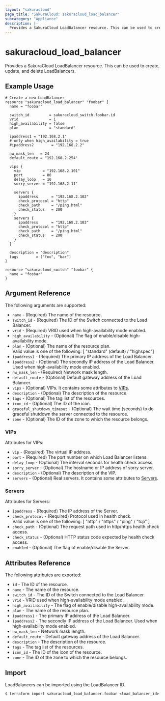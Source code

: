 ```yaml
---
layout: "sakuracloud"
page_title: "SakuraCloud: sakuracloud_load_balancer"
subcategory: "Appliance"
description: |-
  Provides a SakuraCloud LoadBalancer resource. This can be used to create, update, and delete LoadBalancers.
---
```


# sakuracloud\_load\_balancer

Provides a SakuraCloud LoadBalancer resource. This can be used to create, update, and delete LoadBalancers.

## Example Usage

```hcl
# Create a new LoadBalancer
resource "sakuracloud_load_balancer" "foobar" {
  name = "foobar"

  switch_id         = sakuracloud_switch.foobar.id
  vrid              = 1
  high_availability = false
  plan              = "standard"

  ipaddress1 = "192.168.2.1"
  # only when high_availability = true 
  #ipaddress2        = "192.168.2.2"
  
  nw_mask_len   = 24
  default_route = "192.168.2.254"

  vips {
    vip          = "192.168.2.101"
    port         = 80
    delay_loop   = 10
    sorry_server = "192.168.2.11"
    
    servers {
      ipaddress      = "192.168.2.102"
      check_protocol = "http"
      check_path     = "/ping.html"
      check_status   = 200
    }
    servers {
      ipaddress      = "192.168.2.103"
      check_protocol = "http"
      check_path     = "/ping.html"
      check_status   = 200
    }
  }

  description = "description"
  tags        = ["foo", "bar"]
}

resource "sakuracloud_switch" "foobar" {
  name = "foobar"
}

```

## Argument Reference

The following arguments are supported:

* `name` - (Required) The name of the resource.
* `switch_id` - (Required) The ID of the Switch connected to the Load Balancer.
* `vrid` - (Required) VRID used when high-availability mode enabled.
* `high_availability` - (Optional) The flag of enable/disable high-availability mode.
* `plan` - (Optional) The name of the resource plan.  
Valid value is one of the following: [ "standard" (default) / "highspec"]
* `ipaddress1` - (Required) The primary IP address of the Load Balancer.
* `ipaddress2` - (Optional) The secondly IP address of the Load Balancer. Used when high-availability mode enabled.
* `nw_mask_len` - (Required) Network mask length.
* `default_route` - (Optional) Default gateway address of the Load Balancer.	 
* `vips` - (Optional) VIPs. It contains some attributes to [VIPs](#vips).
* `description` - (Optional) The description of the resource.
* `tags` - (Optional) The tag list of the resources.
* `icon_id` - (Optional) The ID of the icon.
* `graceful_shutdown_timeout` - (Optional) The wait time (seconds) to do graceful shutdown the server connected to the resource.
* `zone` - (Optional) The ID of the zone to which the resource belongs.

### VIPs

Attributes for VIPs:

* `vip` - (Required) The virtual IP address.
* `port` - (Required) The port number on which Load Balancer listens.
* `delay_loop` - (Optional) The interval seconds for health check access.
* `sorry_server` - (Optional) The hostname or IP address of sorry server.
* `description` - (Optional) The description of the VIP.
* `servers` - (Optional) Real servers. It contains some attributes to [Servers](#servers).

### Servers

Attributes for Servers:

* `ipaddress` - (Required) The IP address of the Server.
* `check_protocol` - (Required) Protocol used in health check.  
Valid value is one of the following: [ "http" / "https" / "ping" / "tcp" ]
* `check_path` - (Optional) The request path used in http/https health check access.
* `check_status` - (Optional) HTTP status code expected by health check access.
* `enabled` - (Optional) The flag of enable/disable the Server.

## Attributes Reference

The following attributes are exported:

* `id` - The ID of the resource.
* `name` - The name of the resource.
* `switch_id` - The ID of the Switch connected to the Load Balancer.
* `vrid` - VRID used when high-availability mode enabled.
* `high_availability` - The flag of enable/disable high-availability mode.
* `plan` - The name of the resource plan. 
* `ipaddress1` - The primary IP address of the Load Balancer.
* `ipaddress2` - The secondly IP address of the Load Balancer. Used when high-availability mode enabled.
* `nw_mask_len` - Network mask length.
* `default_route` - Default gateway address of the Load Balancer.	 
* `description` - The description of the resource.
* `tags` - The tag list of the resources.
* `icon_id` - The ID of the icon of the resource.
* `zone` - The ID of the zone to which the resource belongs.

## Import

LoadBalancers can be imported using the LoadBalancer ID.

```
$ terraform import sakuracloud_load_balancer.foobar <load_balancer_id>
```
